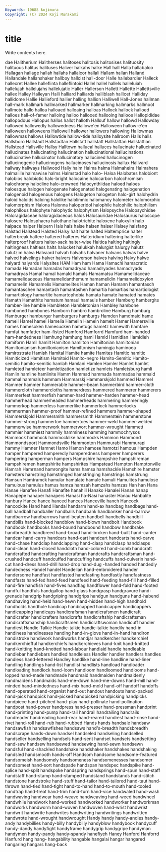 ```yaml
---
Keywords: 19688 kojimura
Copyright: (C) 2024 Koji Murakami
---
```


# title

Write contents here.



dae Halitherium Halitherses halitoses halitosis halitosises halituosity
halituous halitus halituses Haliver halkahs halke Hall hall Halla hallabaloo
Hallagan hallage hallah hallahs hallalcor hallali Hallam hallan Halland Hallandale
hallanshaker hallboy hallcist hall-door Halle hallebardier Halleck hallecret Hallee halleflinta
halleflintoid Hallel hallel hallels halleluiah hallelujah hallelujahs hallelujatic Haller Hallerson
Hallett Hallette Hallettsville hallex Halley Halleyan Halli halliard halliards halliblash
hallicet Halliday hallidome Hallie Hallieford hallier halling hallion Halliwell Hall-Jones
hallman hall-mark hallmark hallmarked hallmarker hallmarking hallmarks hallmoot hallmote hallo
halloa halloaed halloaing halloas Hallock hallock halloed halloes hall-of-famer halloing
halloo hallooed hallooing halloos Hallopididae hallopodous Hallopus hallos hallot halloth
Hallouf hallow hallowd Hallowday hallowed hallowedly hallowedness Hallowe'en Halloween hallow-e'en
halloween halloweens Hallowell hallower hallowers hallowing Hallowmas hallowmas hallows Hallowtide
hallow-tide halloysite hallroom Halls halls Hallsboro Hallstadt Hallstadtan Hallstatt hallstatt
Hallstattan Hallstattian Hallstead Hallsville Hallsy Halltown hallucal halluces hallucinate hallucinated
hallucinates hallucinating hallucination hallucinational hallucinations hallucinative hallucinator hallucinatory hallucined hallucinogen
hallucinogenic hallucinogens hallucinoses hallucinosis hallux Hallvard hallway hallways Hallwood Hally
halm Halma halma Halmaheira Halmahera halmalille halmawise halms Halmstad halo
halo- Haloa Halobates halobiont halobios halobiotic halo-bright halocaine halocarbon halochromism
halochromy halocline halo-crowned Halocynthiidae haloed haloes haloesque halogen halogenate halogenated
halogenating halogenation halogenoid halogenous halogens Halogeton halogeton halo-girt halohydrin haloid
haloids haloing halolike halolimnic halomancy halometer halomorphic halomorphism Halona Halonna
haloperidol halophile halophilic halophilism halophilous halophyte halophytic halophytism Halopsyche Halopsychidae
Haloragidaceae haloragidaceous halos Halosauridae Halosaurus haloscope halosere Halosphaera halothane halotrichite
haloxene haloxylin halp halpace halper Halpern Hals hals halse halsen
halser Halsey halsfang Halstad Halstead Halsted Halsy halt halte halted
Haltemprice halter halterbreak haltere haltered halteres Halteridium haltering halterlike halterproof
halters halter-sack halter-wise Haltica halting haltingly haltingness haltless halts halucket
halukkah halurgist halurgy halutz halutzim halva Halvaard halvah halvahs halvaner
halvans halvas halve halved halvelings halver halvers Halverson halves halving
Halvy halwe halyard halyards Halysites HAM Ham ham Hama Hamachi
hamacratic hamada Hamadan hamadas hamadryad hamadryades hamadryads hamadryas Hamal hamal
hamald hamals Hamamatsu Hamamelidaceae hamamelidaceous Hamamelidanthemum hamamelidin Hamamelidoxylon hamamelin Hamamelis
Hamamelites Haman haman Hamann hamantasch hamantaschen hamantash hamantashen hamartia hamartias
hamartiologist hamartiology hamartite hamartophobia hamata hamate hamated hamates Hamath Hamathite
hamatum hamaul hamauls hamber Hamberg hambergite hamber-line hamble Hambleton Hambletonian
Hambley hambone hamboned hambones Hamborn hambro hambroline Hamburg hamburg Hamburger
hamburger hamburgers hamburgs Hamden hamdmaid hame hameil Hamel hamel Hamelia
Hamelin Hameln hamelt Hamer Hamersville hames hamesoken hamesucken hametugs hametz
hamewith hamfare hamfat hamfatter ham-fisted Hamford Hamforrd Hamfurd ham-handed ham-handedness
Hamhung hamhung hami Hamid Hamidian Hamidieh hamiform Hamil hamilt Hamilton
hamilton Hamiltonian hamiltonian Hamiltonianism hamiltonianism Hamiltonism hamingja haminoea hamirostrate Hamish
Hamital Hamite hamite Hamites Hamitic hamitic Hamiticized Hamitism Hamitoid Hamito-negro
Hamito-Semitic Hamito-semitic hamito-semitic hamlah Hamlani Hamlen Hamler Hamlet hamlet hamleted
hamleteer hamletization hamletize hamlets Hamletsburg hamli Hamlin hamline hamlinite Hamm
Hammad hammada hammadas hammaid hammal hammals hammam Hammarskj Hammarskjold hammed
Hammel Hammer hammer hammerable hammer-beam hammerbird hammer-cloth hammercloth hammercloths hammerdress
hammered hammerer hammerers Hammerfest hammerfish hammer-hard hammer-harden hammer-head hammerhead hammerheaded
hammerheads hammering hammeringly hammerkop hammerless hammerlike hammerlock hammerlocks hammerman hammer-proof
hammer-refined hammers hammer-shaped Hammerskjold Hammersmith hammersmith Hammerstein hammerstone hammer-strong hammertoe
hammertoes hammer-weld hammer-welded hammerwise hammerwork hammerwort hammer-wrought Hammett hammier hammiest
hammily hamminess hamming hammochrysos Hammock hammock hammocklike hammocks Hammon Hammond
Hammondsport Hammondsville Hammonton Hammurabi Hammurapi hammy Hamner Hamnet Hamo Hamon
hamose hamotzi hamous Hampden hamper hampered hamperedly hamperedness hamperer hamperers
hampering hamperman hampers Hampshire hampshire hampshireman hampshiremen hampshirite hampshirites Hampstead
Hampton Hamptonville Hamrah Hamrnand hamrongite hams hamsa hamshackle Hamshire hamster
hamsters hamstring hamstringed hamstringing hamstrings hamstrung Hamsun Hamtramck hamular hamulate
hamule hamuli Hamulites hamulose hamulous hamulus hamus hamza hamzah hamzahs
hamzas Han han Hana Hanae Hanafee Hanafi Hanafite hanahill Hanako
Hanalei Hanan hanap Hanapepe hanaper hanapers Hanasi ha-Nasi hanaster Hanau
Hanbalite hanbury Hance hance hanced hances Hanceville hanch Hancock hancockite
Hand hand Handal handarm hand-ax handbag handbags hand-ball handball handballer
handballs handbank handbanker hand-barrow handbarrow handbarrows hand-beaten handbell handbells handbill
handbills hand-blocked handblow hand-blown handbolt Handbook handbook handbooks hand-bound handbound
handbow handbrake handbreadth handbreed hand-broad hand-broken hand-built hand-canter handcar hand-carry
handcars hand-cart handcart handcarts hand-carve hand-chase handclap handclapping hand-clasp handclasp
handclasps hand-clean hand-closed handcloth hand-colored hand-comb handcraft handcrafted handcrafting handcraftman
handcrafts handcraftsman hand-crushed handcuff handcuffed handcuffing handcuffs hand-culverin hand-cut hand-dress
hand-drill hand-drop hand-dug -handed handed handedly handedness Handel handel Handelian
hand-embroidered hander handersome handfast handfasted handfasting handfastly handfastness handfasts hand-fed
hand-feed handfeed hand-feeding hand-fill hand-filled hand-fire handfish hand-fives handflag handflower
hand-fold hand-footed handful handfuls handgallop hand-glass handgrasp handgravure hand-grenade handgrip
handgriping handgrips handgun handguns hand-habend handhaving hand-held hand-hewn hand-hidden hand-high
handhold handholds handhole handicap handicapped handicapper handicappers handicapping handicaps handicrafsman
handicrafsmen handicraft handicrafter handicrafters handicrafts handicraftship handicraftsman handicraftsmanship handicraftsmen handicraftswoman
handicuff handier handiest Handie-Talkie Handie-talkie handie-talkie handily hand-in handiness handinesses
handing hand-in-glove hand-in-hand handiron handistroke handiwork handiworks handjar handkercher handkerchief
handkerchiefful handkerchiefs handkerchieves hand-knit hand-knitted hand-knitting hand-knotted hand-labour handlaid handle
handleable handlebar handlebars handled handleless Handler handler handlers handles handless
hand-lettered Handley handlike hand-line handline hand-liner handling handlings hand-list handlist
handlists handload handloader handloading handlock hand-loom handloom handloomed handlooms hand-lopped
hand-made handmade handmaid handmaiden handmaidenly handmaidens handmaids hand-me-down hand-me-downs hand-mill
hand-minded hand-mindedness hand-mix hand-mold hand-off handoff handoffs hand-operated hand-organist hand-out
handout handouts hand-packed hand-pick handpick hand-picked handpicked handpicking handpicks handpiece
hand-pitched hand-play hand-pollinate hand-pollination handpost hand-power handpress hand-presser hand-pressman handprint
hand-printing hand-pump hand-rail handrail handrailing handrails handreader handreading hand-rear hand-reared
handrest hand-rinse hand-rivet hand-roll hand-rub hand-rubbed Hands hands handsale handsaw
handsawfish handsawfishes handsaws hand's-breadth handsbreadth handscrape hands-down handsel handseled handseling
handselled handseller handselling handsels hand-sent handset handsets handsetting hand-sew handsew
handsewed handsewing hand-sewn handsewn handsful hand-shackled handshake handshaker handshakes handshaking
handsled handsmooth hands-off Handsom handsome handsome-featured handsomeish handsomely handsomeness handsomenesses
handsomer handsomest hand-sort handspade handspan handspec handspike hand-splice hand-split handspoke
handspring handsprings hand-spun hand-staff handstaff hand-stamp hand-stamped handstand handstands hand-stitch
handstone handstroke hand-stuff hand-tailor hand-tailored hand-taut hand-thrown hand-tied hand-tight hand-to-hand
hand-to-mouth hand-tooled handtrap hand-treat hand-trim hand-turn hand-vice handwaled hand-wash handwaving
handwear hand-weave handweaving hand-weed handwheel handwhile handwork hand-worked handworked handworker
handworkman handworks handworm hand-woven handwoven hand-wrist handwrist handwrit handwrite handwrites
handwriting handwritings handwritten handwrote hand-wrought handwrought Handy handy handy-andies handy-andy
handybillies handy-billy handybilly handyblow handybook handycuff handy-dandy handyfight handyframe handygrip
handygripe handyman handymen handy-pandy handy-spandy hanefiyeh Haney Hanford Hanforrd Hanfurd
hang hang- hangability hangable hangalai hangar hangared hangaring hangars hang-back
